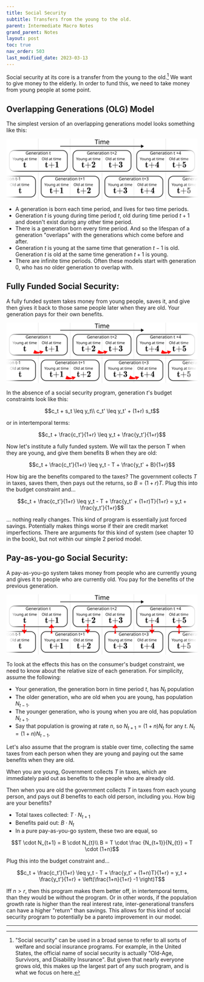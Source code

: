 ```yaml
---
title: Social Security
subtitle: Transfers from the young to the old.
parent: Intermediate Macro Notes
grand_parent: Notes
layout: post
toc: true
nav_order: 503
last_modified_date: 2023-03-13
---
```


Social security at its core is a transfer from the young to the old.[^otherssprograms]
We want to give money to the elderly. In order to fund this, we need to take money from young people at some point.

[^otherssprograms]: "Social security" can be used in a broad sense to refer to all sorts of welfare and social insurance programs. For example, in the United States, the official name of social security is actually "Old-Age, Survivors, and Disability Insurance". But given that nearly everyone grows old, this makes up the largest part of any such program, and is what we focus on here.


## Overlapping Generations (OLG) Model 

The simplest version of an overlapping generations model looks something like this:

![](img-socialsecurity_olg_v2.webp)

- A generation is born each time period, and lives for two time periods. 
- Generation $t$ is young during time period $t$, old during time period $t+1$ and doesn't exist during any other time period.
- There is a generation born every time period. And so the lifespan of a generation "overlaps" with the generations which come before and after.
- Generation $t$ is young at the same time that generation $t-1$ is old. Generation $t$ is old at the same time generation $t+1$ is young. 
- There are infinite time periods. Often these models start with generation $0$, who has no older generation to overlap with.

<div class="pagebreak"></div>



## Fully Funded Social Security:

A fully funded system takes money from young people, saves it, and give then gives it back to those same people later when they are old.
Your generation pays for their own benefits.

![](img-socialsecurity_olg_fullyfunded.png)

In the absence of a social security program, generation $t$'s budget constraints look like this:

$$c_t + s_t \leq y_t\\
c_t' \leq y_t' + (1+r) s_t$$

or in intertemporal terms:

$$c_t + \frac{c_t'}{1+r} \leq y_t + \frac{y_t'}{1+r}$$

Now let's institute a fully funded system. We will tax the person T when they are young, and give them
benefits B when they are old:

$$c_t + \frac{c_t'}{1+r} \leq y_t - T + \frac{y_t' + B}{1+r}$$

How big are the benefits compared to the taxes?
The government collects $T$ in taxes, saves them, then pays out the returns, so $B=(1+r)T$.
Plug this into the budget constraint and...

$$c_t + \frac{c_t'}{1+r} \leq y_t - T + \frac{y_t' + (1+r)T}{1+r} = y_t + \frac{y_t'}{1+r}$$

... nothing really changes.
This kind of program is essentially just forced savings. 
Potentially makes things worse if their are credit market imperfections.
There are arguments for this kind of system (see chapter 10 in the book), but not within our simple 2 period model.

<div class="pagebreak"></div>



## Pay-as-you-go Social Security:

A pay-as-you-go system takes money from people who are currently young and gives it to people who are currently old.
You pay for the benefits of the previous generation.

![](img-socialsecurity_olg_payasyougo.png)

To look at the effects this has on the consumer's budget constraint, 
we need to know about the relative size of each generation.
For simplicity, assume the following:
- Your generation, the generation born in time period $t$, has $N_{t}$ population
- The older generation, who are old when you are young, has population $N_{t-1}$.
- The younger generation, who is young when you are old, has population $N_{t+1}$.
- Say that population is growing at rate $n$, so $N_{t+1}=(1+n)N_{t}$ for any $t$. $N_{t}=(1+n)N_{t-1}$.

Let's also assume that the program is stable over time, collecting the same taxes from each person when they are young and paying out the same benefits when they are old.

When you are young, Government collects $T$ in taxes, which are immediately paid out as benefits to the people who are already old.

Then when you are old the government collects $T$ in taxes from each young person,
and pays out $B$ benefits to each old person, including you.
How big are your benefits?

- Total taxes collected: $T \cdot N_{t+1}$
- Benefits paid out: $B \cdot N_{t}$
- In a pure pay-as-you-go system, these two are equal, so 

$$T \cdot N_{t+1} = B \cdot N_{t}\\
B = T \cdot \frac {N_{t+1}}{N_{t}} = T \cdot (1+n)$$

Plug this into the budget constraint and...

$$c_t + \frac{c_t'}{1+r} \leq y_t - T + \frac{y_t' + (1+n)T}{1+r} = y_t + \frac{y_t'}{1+r} + \left(\frac{1+n}{1+r} -1 \right)T$$

Iff $n > r$, then this program makes them better off, in intertemporal terms, than they would be without the program.
Or in other words, if the population growth rate is higher than the real interest rate,
inter-generational transfers can have a higher "return" than savings.
This allows for this kind of social security program to potentially be a pareto improvement in our model.





<hr class="pagebreak">








<!--Vocab term: Moral Hazard - If you are protected from risk, you might behave in a more risky fashion.-->